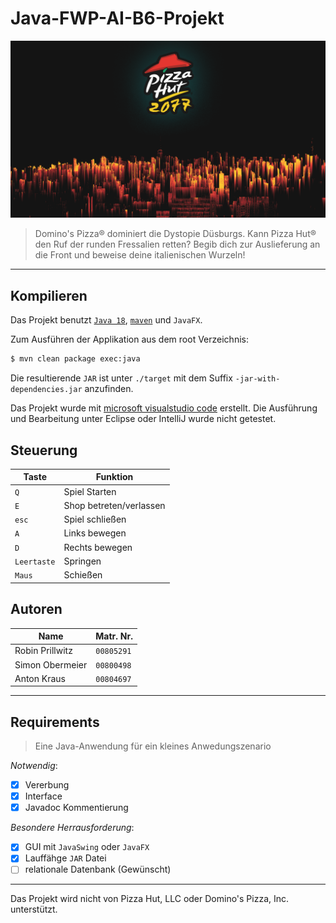 
# Java-FWP-AI-B6-Projekt

![Pizzahut 2077](src/main/java/com/javafwp/sprites/splashscreen.png)

> Domino's Pizza® dominiert die Dystopie Düsburgs.
> Kann Pizza Hut® den Ruf der runden Fressalien retten?
> Begib dich zur Auslieferung an die Front und beweise deine italienischen Wurzeln!

---

## Kompilieren

Das Projekt benutzt [`Java 18`](https://www.oracle.com/java/technologies/javase/jdk18-archive-downloads.html), [`maven`](https://maven.apache.org) und `JavaFX`.

Zum Ausführen der Applikation aus dem root Verzeichnis:
```bash
$ mvn clean package exec:java
```

Die resultierende `JAR` ist unter `./target` mit dem Suffix `-jar-with-dependencies.jar` anzufinden.

Das Projekt wurde mit [microsoft visualstudio code](https://code.visualstudio.com) erstellt. Die Ausführung und Bearbeitung unter Eclipse oder IntelliJ wurde nicht getestet.

## Steuerung

| Taste | Funktion |
| --- | --- |
| `Q` | Spiel Starten |
| `E` | Shop betreten/verlassen |
| `esc` | Spiel schließen |
| `A` | Links bewegen |
| `D` | Rechts bewegen |
| `Leertaste` | Springen |
| `Maus` | Schießen |

## Autoren

| Name | Matr. Nr. |
| --- | --- |
|Robin Prillwitz | `00805291`|
|Simon Obermeier | `00800498`|
|Anton Kraus | `00804697`|

---

## Requirements

> Eine Java-Anwendung für ein kleines Anwedungszenario

*Notwendig*:
- [x] Vererbung
- [x] Interface
- [x] Javadoc Kommentierung

*Besondere Herrausforderung*:
- [x] GUI mit `JavaSwing` oder `JavaFX`
- [x] Lauffähge `JAR` Datei
- [ ] relationale Datenbank (Gewünscht)

---

Das Projekt wird nicht von Pizza Hut, LLC oder Domino's Pizza, Inc. unterstützt.
